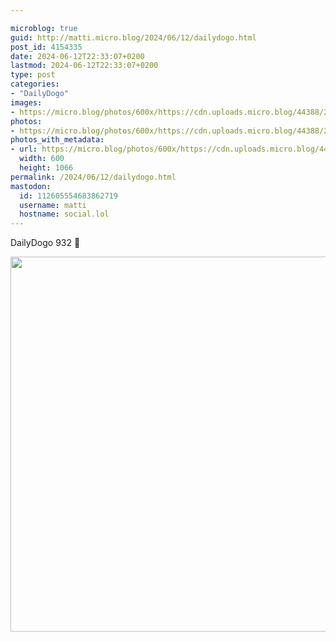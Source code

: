 ```yaml
---

microblog: true
guid: http://matti.micro.blog/2024/06/12/dailydogo.html
post_id: 4154335
date: 2024-06-12T22:33:07+0200
lastmod: 2024-06-12T22:33:07+0200
type: post
categories:
- "DailyDogo"
images:
- https://micro.blog/photos/600x/https://cdn.uploads.micro.blog/44388/2024/9de4338e2d9f4736a7e1e023bde117ad.jpg
photos:
- https://micro.blog/photos/600x/https://cdn.uploads.micro.blog/44388/2024/9de4338e2d9f4736a7e1e023bde117ad.jpg
photos_with_metadata:
- url: https://micro.blog/photos/600x/https://cdn.uploads.micro.blog/44388/2024/9de4338e2d9f4736a7e1e023bde117ad.jpg
  width: 600
  height: 1066
permalink: /2024/06/12/dailydogo.html
mastodon:
  id: 112605554683862719
  username: matti
  hostname: social.lol
---
```

DailyDogo 932 🐶

<img src="/media/uploads/2024/9de4338e2d9f4736a7e1e023bde117ad.jpg" width="600" alt="" />
